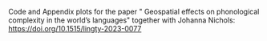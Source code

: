 Code and Appendix plots for the paper " Geospatial effects on phonological complexity in the world’s languages" together with Johanna Nichols: https://doi.org/10.1515/lingty-2023-0077
